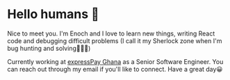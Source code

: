 # Hello humans 👋
Nice to meet you. I'm Enoch and I love to learn new things, writing React code and debugging difficult problems (I call it my Sherlock zone when I'm bug hunting and solving🕵🏾‍♂️)

Currently working at [expressPay Ghana](https://expresspaygh.com) as a Senior Software Engineer. You can reach out through my email if you'll like to connect. Have a great day😀

<!--
**enochN/enochN** is a ✨ _special_ ✨ repository because its `README.md` (this file) appears on your GitHub profile.

Here are some ideas to get you started:

- 🔭 I’m currently working on ...
- 🌱 I’m currently learning ...
- 👯 I’m looking to collaborate on ...
- 🤔 I’m looking for help with ...
- 💬 Ask me about ...
- 📫 How to reach me: ...
- 😄 Pronouns: ...
- ⚡ Fun fact: ...
-->
